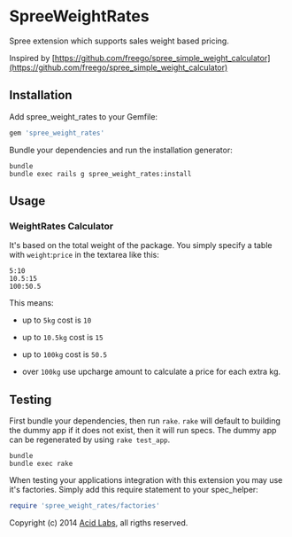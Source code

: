SpreeWeightRates
================

Spree extension which supports sales weight based pricing.

Inspired by [https://github.com/freego/spree_simple_weight_calculator](https://github.com/freego/spree_simple_weight_calculator)

Installation
------------

Add spree_weight_rates to your Gemfile:

```ruby
gem 'spree_weight_rates'
```

Bundle your dependencies and run the installation generator:

```shell
bundle
bundle exec rails g spree_weight_rates:install
```


Usage
-----

### WeightRates Calculator

It's based on the total weight of the package.
You simply specify a table with `weight`:`price` in the textarea like this:

```
5:10
10.5:15
100:50.5
```

This means:

- up to `5kg` cost is `10`
- up to `10.5kg` cost is `15`
- up to `100kg` cost is `50.5`

- over `100kg` use upcharge amount to calculate a price for each extra kg.


Testing
-------

First bundle your dependencies, then run `rake`. `rake` will default to building the dummy app if it does not exist, then it will run specs. The dummy app can be regenerated by using `rake test_app`.

```shell
bundle
bundle exec rake
```

When testing your applications integration with this extension you may use it's factories.
Simply add this require statement to your spec_helper:

```ruby
require 'spree_weight_rates/factories'
```

Copyright (c) 2014 [Acid Labs](http://acid.cl), all rigths reserved.
